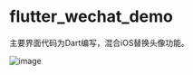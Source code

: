 # flutter_wechat_demo
主要界面代码为Dart编写，混合iOS替换头像功能。

![image](https://github.com/xuwei888/flutter_wechat_demo/images/wechatHome.png)
